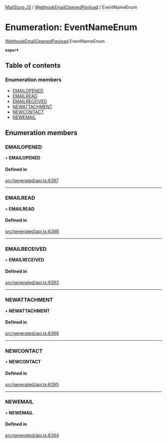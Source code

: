 [MailSlurp JS](../README.md) / [WebhookEmailOpenedPayload](../modules/WebhookEmailOpenedPayload.md) / EventNameEnum

# Enumeration: EventNameEnum

[WebhookEmailOpenedPayload](../modules/WebhookEmailOpenedPayload.md).EventNameEnum

**`export`**

## Table of contents

### Enumeration members

- [EMAILOPENED](WebhookEmailOpenedPayload.EventNameEnum.md#emailopened)
- [EMAILREAD](WebhookEmailOpenedPayload.EventNameEnum.md#emailread)
- [EMAILRECEIVED](WebhookEmailOpenedPayload.EventNameEnum.md#emailreceived)
- [NEWATTACHMENT](WebhookEmailOpenedPayload.EventNameEnum.md#newattachment)
- [NEWCONTACT](WebhookEmailOpenedPayload.EventNameEnum.md#newcontact)
- [NEWEMAIL](WebhookEmailOpenedPayload.EventNameEnum.md#newemail)

## Enumeration members

### EMAILOPENED

• **EMAILOPENED**

#### Defined in

[src/generated/api.ts:6397](https://github.com/mailslurp/mailslurp-client/blob/f0f645f/src/generated/api.ts#L6397)

___

### EMAILREAD

• **EMAILREAD**

#### Defined in

[src/generated/api.ts:6398](https://github.com/mailslurp/mailslurp-client/blob/f0f645f/src/generated/api.ts#L6398)

___

### EMAILRECEIVED

• **EMAILRECEIVED**

#### Defined in

[src/generated/api.ts:6393](https://github.com/mailslurp/mailslurp-client/blob/f0f645f/src/generated/api.ts#L6393)

___

### NEWATTACHMENT

• **NEWATTACHMENT**

#### Defined in

[src/generated/api.ts:6396](https://github.com/mailslurp/mailslurp-client/blob/f0f645f/src/generated/api.ts#L6396)

___

### NEWCONTACT

• **NEWCONTACT**

#### Defined in

[src/generated/api.ts:6395](https://github.com/mailslurp/mailslurp-client/blob/f0f645f/src/generated/api.ts#L6395)

___

### NEWEMAIL

• **NEWEMAIL**

#### Defined in

[src/generated/api.ts:6394](https://github.com/mailslurp/mailslurp-client/blob/f0f645f/src/generated/api.ts#L6394)
